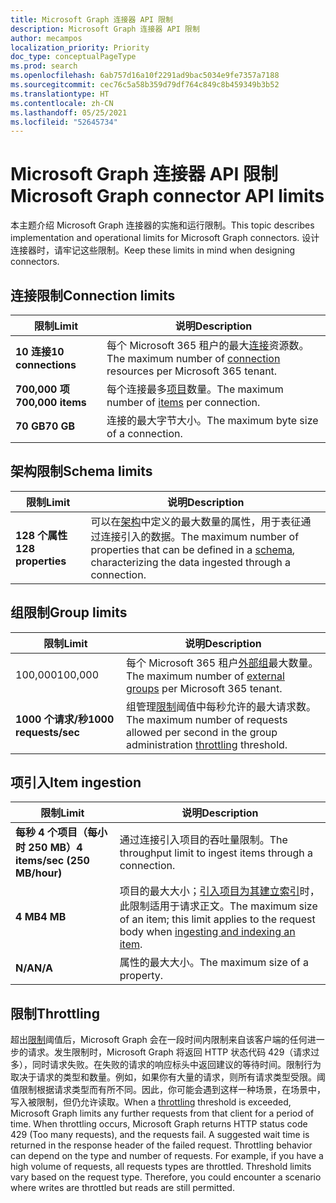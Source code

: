 ```yaml
---
title: Microsoft Graph 连接器 API 限制
description: Microsoft Graph 连接器 API 限制
author: mecampos
localization_priority: Priority
doc_type: conceptualPageType
ms.prod: search
ms.openlocfilehash: 6ab757d16a10f2291ad9bac5034e9fe7357a7188
ms.sourcegitcommit: cec76c5a58b359d79df764c849c8b459349b3b52
ms.translationtype: HT
ms.contentlocale: zh-CN
ms.lasthandoff: 05/25/2021
ms.locfileid: "52645734"
---
```

# <a name="microsoft-graph-connector-api-limits"></a><span data-ttu-id="846a6-103">Microsoft Graph 连接器 API 限制</span><span class="sxs-lookup"><span data-stu-id="846a6-103">Microsoft Graph connector API limits</span></span>

<span data-ttu-id="846a6-104">本主题介绍 Microsoft Graph 连接器的实施和运行限制。</span><span class="sxs-lookup"><span data-stu-id="846a6-104">This topic describes implementation and operational limits for Microsoft Graph connectors.</span></span> <span data-ttu-id="846a6-105">设计连接器时，请牢记这些限制。</span><span class="sxs-lookup"><span data-stu-id="846a6-105">Keep these limits in mind when designing connectors.</span></span>

## <a name="connection-limits"></a><span data-ttu-id="846a6-106">连接限制</span><span class="sxs-lookup"><span data-stu-id="846a6-106">Connection limits</span></span>

| <span data-ttu-id="846a6-107">**限制**</span><span class="sxs-lookup"><span data-stu-id="846a6-107">**Limit**</span></span> | <span data-ttu-id="846a6-108">**说明**</span><span class="sxs-lookup"><span data-stu-id="846a6-108">**Description**</span></span> |
| --- | --- |
| <span data-ttu-id="846a6-109">**10 连接**</span><span class="sxs-lookup"><span data-stu-id="846a6-109">**10 connections**</span></span> | <span data-ttu-id="846a6-110">每个 Microsoft 365 租户的最大[连接](/graph/api/resources/externalconnection?view=graph-rest-beta&preserve-view=true)资源数。</span><span class="sxs-lookup"><span data-stu-id="846a6-110">The maximum number of [connection](/graph/api/resources/externalconnection?view=graph-rest-beta&preserve-view=true) resources per Microsoft 365 tenant.</span></span> |
| <span data-ttu-id="846a6-111">**700,000 项**</span><span class="sxs-lookup"><span data-stu-id="846a6-111">**700,000 items**</span></span> | <span data-ttu-id="846a6-112">每个连接最多[项目](/graph/api/resources/externalitem?view=graph-rest-beta&preserve-view=true)数量。</span><span class="sxs-lookup"><span data-stu-id="846a6-112">The maximum number of [items](/graph/api/resources/externalitem?view=graph-rest-beta&preserve-view=true) per connection.</span></span> |
| <span data-ttu-id="846a6-113">**70 GB**</span><span class="sxs-lookup"><span data-stu-id="846a6-113">**70 GB**</span></span> | <span data-ttu-id="846a6-114">连接的最大字节大小。</span><span class="sxs-lookup"><span data-stu-id="846a6-114">The maximum byte size of a connection.</span></span> |

## <a name="schema-limits"></a><span data-ttu-id="846a6-115">架构限制</span><span class="sxs-lookup"><span data-stu-id="846a6-115">Schema limits</span></span>

| <span data-ttu-id="846a6-116">**限制**</span><span class="sxs-lookup"><span data-stu-id="846a6-116">**Limit**</span></span> | <span data-ttu-id="846a6-117">**说明**</span><span class="sxs-lookup"><span data-stu-id="846a6-117">**Description**</span></span> |
| --- | --- |
| <span data-ttu-id="846a6-118">**128 个属性**</span><span class="sxs-lookup"><span data-stu-id="846a6-118">**128 properties**</span></span> | <span data-ttu-id="846a6-119">可以在[架构](/graph/api/resources/schema?view=graph-rest-beta&preserve-view=true)中定义的最大数量的属性，用于表征通过连接引入的数据。</span><span class="sxs-lookup"><span data-stu-id="846a6-119">The maximum number of properties that can be defined in a [schema](/graph/api/resources/schema?view=graph-rest-beta&preserve-view=true), characterizing the data ingested through a connection.</span></span> |

## <a name="group-limits"></a><span data-ttu-id="846a6-120">组限制</span><span class="sxs-lookup"><span data-stu-id="846a6-120">Group limits</span></span>

| <span data-ttu-id="846a6-121">**限制**</span><span class="sxs-lookup"><span data-stu-id="846a6-121">**Limit**</span></span> | <span data-ttu-id="846a6-122">**说明**</span><span class="sxs-lookup"><span data-stu-id="846a6-122">**Description**</span></span> |
| --- | --- |
| <span data-ttu-id="846a6-123">100,000</span><span class="sxs-lookup"><span data-stu-id="846a6-123">100,000</span></span> | <span data-ttu-id="846a6-124">每个 Microsoft 365 租户[外部组](/graph/api/resources/externalgroup?view=graph-rest-beta&preserve-view=true)最大数量。</span><span class="sxs-lookup"><span data-stu-id="846a6-124">The maximum number of [external groups](/graph/api/resources/externalgroup?view=graph-rest-beta&preserve-view=true) per Microsoft 365 tenant.</span></span> |
| <span data-ttu-id="846a6-125">**1000 个请求/秒**</span><span class="sxs-lookup"><span data-stu-id="846a6-125">**1000 requests/sec**</span></span> | <span data-ttu-id="846a6-126">组管理[限制](#throttling)阈值中每秒允许的最大请求数。</span><span class="sxs-lookup"><span data-stu-id="846a6-126">The maximum number of requests allowed per second in the group administration [throttling](#throttling) threshold.</span></span> |

## <a name="item-ingestion"></a><span data-ttu-id="846a6-127">项引入</span><span class="sxs-lookup"><span data-stu-id="846a6-127">Item ingestion</span></span>

| <span data-ttu-id="846a6-128">**限制**</span><span class="sxs-lookup"><span data-stu-id="846a6-128">**Limit**</span></span> | <span data-ttu-id="846a6-129">**说明**</span><span class="sxs-lookup"><span data-stu-id="846a6-129">**Description**</span></span> |
| --- | --- |
| <span data-ttu-id="846a6-130">**每秒 4 个项目（每小时 250 MB）**</span><span class="sxs-lookup"><span data-stu-id="846a6-130">**4 items/sec (250 MB/hour)**</span></span> | <span data-ttu-id="846a6-131">通过连接引入项目的吞吐量限制。</span><span class="sxs-lookup"><span data-stu-id="846a6-131">The throughput limit to ingest items through a connection.</span></span> |
| <span data-ttu-id="846a6-132">**4 MB**</span><span class="sxs-lookup"><span data-stu-id="846a6-132">**4 MB**</span></span> | <span data-ttu-id="846a6-133">项目的最大大小；[引入项目为其建立索引](/graph/api/externalconnection-put-items?view=graph-rest-beta&preserve-view=true)时，此限制适用于请求正文。</span><span class="sxs-lookup"><span data-stu-id="846a6-133">The maximum size of an item; this limit applies to the request body when [ingesting and indexing an item](/graph/api/externalconnection-put-items?view=graph-rest-beta&preserve-view=true).</span></span> |
| <span data-ttu-id="846a6-134">**N/A**</span><span class="sxs-lookup"><span data-stu-id="846a6-134">**N/A**</span></span> | <span data-ttu-id="846a6-135">属性的最大大小。</span><span class="sxs-lookup"><span data-stu-id="846a6-135">The maximum size of a property.</span></span> |

## <a name="throttling"></a><span data-ttu-id="846a6-136">限制</span><span class="sxs-lookup"><span data-stu-id="846a6-136">Throttling</span></span>

<span data-ttu-id="846a6-p102">超出[限制](throttling.md)阈值后，Microsoft Graph 会在一段时间内限制来自该客户端的任何进一步的请求。发生限制时，Microsoft Graph 将返回 HTTP 状态代码 429（请求过多），同时请求失败。在失败的请求的响应标头中返回建议的等待时间。限制行为取决于请求的类型和数量。例如，如果你有大量的请求，则所有请求类型受限。阈值限制根据请求类型而有所不同。因此，你可能会遇到这样一种场景，在场景中，写入被限制，但仍允许读取。</span><span class="sxs-lookup"><span data-stu-id="846a6-p102">When a [throttling](throttling.md) threshold is exceeded, Microsoft Graph limits any further requests from that client for a period of time. When throttling occurs, Microsoft Graph returns HTTP status code 429 (Too many requests), and the requests fail. A suggested wait time is returned in the response header of the failed request. Throttling behavior can depend on the type and number of requests. For example, if you have a high volume of requests, all requests types are throttled. Threshold limits vary based on the request type. Therefore, you could encounter a scenario where writes are throttled but reads are still permitted.</span></span>
